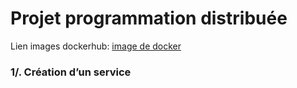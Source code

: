 # Projet programmation distribuée
Lien images dockerhub: [image de docker](https://hub.docker.com/repositories/varrthy)

### 1/. Création d’un service 
